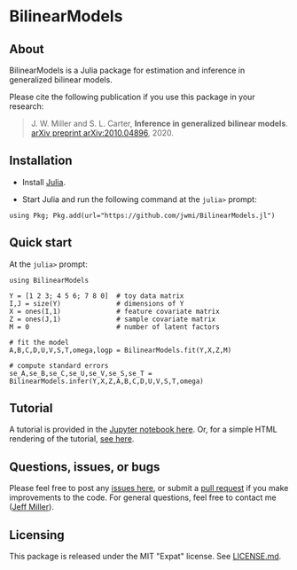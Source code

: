 # BilinearModels

<!--
[![Build Status](https://travis-ci.org/jwmi/BilinearModels.jl.svg?branch=master)](https://travis-ci.org/jwmi/BilinearModels.jl)
-->

## About

BilinearModels is a Julia package for estimation and inference in generalized bilinear models. 

Please cite the following publication if you use this package in your research:
> J. W. Miller and S. L. Carter, **Inference in generalized bilinear models**. [arXiv preprint arXiv:2010.04896](https://arxiv.org/abs/2010.04896), 2020.


## Installation

- Install [Julia](http://julialang.org/downloads/).

- Start Julia and run the following command at the `julia>` prompt:
```
using Pkg; Pkg.add(url="https://github.com/jwmi/BilinearModels.jl")
```


## Quick start

At the `julia>` prompt:

```
using BilinearModels

Y = [1 2 3; 4 5 6; 7 8 0]  # toy data matrix
I,J = size(Y)              # dimensions of Y
X = ones(I,1)              # feature covariate matrix
Z = ones(J,1)              # sample covariate matrix
M = 0                      # number of latent factors

# fit the model
A,B,C,D,U,V,S,T,omega,logp = BilinearModels.fit(Y,X,Z,M)  

# compute standard errors
se_A,se_B,se_C,se_U,se_V,se_S,se_T = BilinearModels.infer(Y,X,Z,A,B,C,D,U,V,S,T,omega)

```


## Tutorial

A tutorial is provided in the [Jupyter notebook here](https://nbviewer.jupyter.org/github/jwmi/BilinearModelsExamples/blob/main/tutorial/Tutorial%20for%20BilinearModels%20package.ipynb).
Or, for a simple HTML rendering of the tutorial, [see here](http://jwmi.github.io/software/BilinearModels-tutorial.html).


## Questions, issues, or bugs

Please feel free to post any [issues here](issues), or submit a [pull request](pulls) if you make improvements to the code.
For general questions, feel free to contact me ([Jeff Miller](http://jwmi.github.io/)).


## Licensing

This package is released under the MIT "Expat" license. See [LICENSE.md](LICENSE.md). 



<!--## References
> J. W. Miller and S. L. Carter, **Inference in generalized bilinear models**. [arXiv preprint arXiv:2010.04896](https://arxiv.org/abs/2010.04896), 2020.
-->

